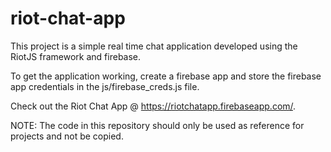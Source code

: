 # riot-chat-app

This project is a simple real time chat application developed using the RiotJS framework and firebase.

To get the application working, create a firebase app and store the firebase app credentials in the js/firebase_creds.js file.

Check out the Riot Chat App @ https://riotchatapp.firebaseapp.com/.


NOTE: The code  in this repository should only be used as reference for projects and not be copied.

